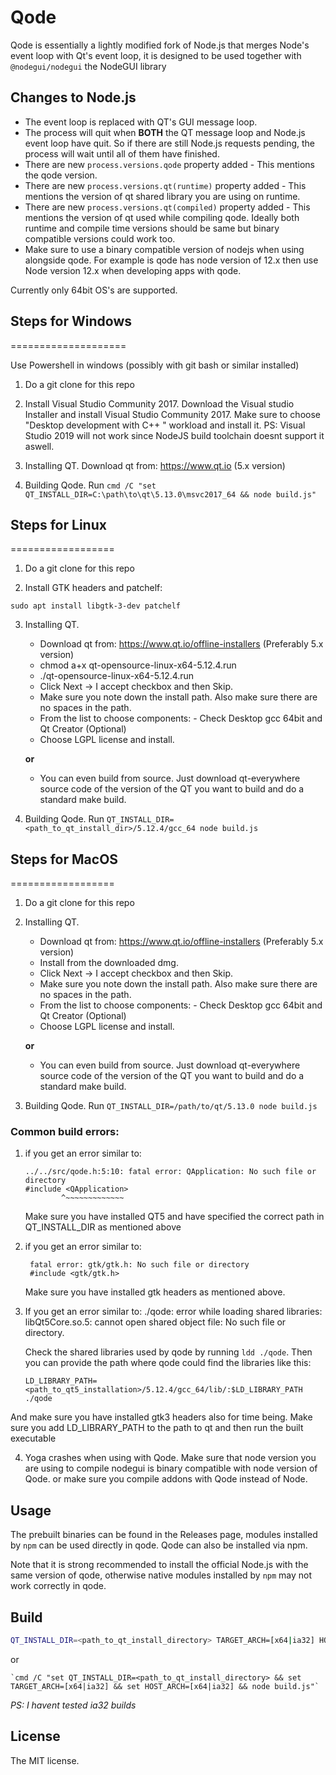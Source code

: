 # Qode

Qode is essentially a lightly modified fork of Node.js that merges Node's event loop with Qt's event loop,
it is designed to be used together with `@nodegui/nodegui` the NodeGUI library

## Changes to Node.js

- The event loop is replaced with QT's GUI message loop.
- The process will quit when **BOTH** the QT message loop and Node.js event
  loop have quit. So if there are still Node.js requests pending, the process
  will wait until all of them have finished.
- There are new `process.versions.qode` property added - This mentions the qode version.
- There are new `process.versions.qt(runtime)` property added - This mentions the version of qt shared library you are using on runtime.
- There are new `process.versions.qt(compiled)` property added - This mentions the version of qt used while compiling qode. Ideally both runtime and compile time versions should be same but binary compatible versions could work too.
- Make sure to use a binary compatible version of nodejs when using alongside qode. For example is qode has node version of 12.x then use Node version 12.x when developing apps with qode.

Currently only 64bit OS's are supported.

## Steps for Windows

====================

Use Powershell in windows (possibly with git bash or similar installed)

1. Do a git clone for this repo

2. Install Visual Studio Community 2017. Download the Visual studio Installer and install Visual Studio Community 2017. Make sure to choose "Desktop development with C++ " workload and install it. PS: Visual Studio 2019 will not work since NodeJS build toolchain doesnt support it aswell.

3. Installing QT. Download qt from: https://www.qt.io (5.x version)

4. Building Qode. Run `cmd /C "set QT_INSTALL_DIR=C:\path\to\qt\5.13.0\msvc2017_64 && node build.js"`

## Steps for Linux

==================

1. Do a git clone for this repo

2. Install GTK headers and patchelf:

```
sudo apt install libgtk-3-dev patchelf
```

3. Installing QT.

   - Download qt from: https://www.qt.io/offline-installers (Preferably 5.x version)
   - chmod a+x qt-opensource-linux-x64-5.12.4.run
   - ./qt-opensource-linux-x64-5.12.4.run
   - Click Next -> I accept checkbox and then Skip.
   - Make sure you note down the install path. Also make sure there are no spaces in the path.
   - From the list to choose components: - Check Desktop gcc 64bit and Qt Creator (Optional)
   - Choose LGPL license and install.

   **or**

   - You can even build from source. Just download qt-everywhere source code of the version of the QT you want to build and do a standard make build.

4. Building Qode. Run `QT_INSTALL_DIR=<path_to_qt_install_dir>/5.12.4/gcc_64 node build.js`

## Steps for MacOS

==================

1. Do a git clone for this repo

2. Installing QT.

   - Download qt from: https://www.qt.io/offline-installers (Preferably 5.x version)
   - Install from the downloaded dmg.
   - Click Next -> I accept checkbox and then Skip.
   - Make sure you note down the install path. Also make sure there are no spaces in the path.
   - From the list to choose components: - Check Desktop gcc 64bit and Qt Creator (Optional)
   - Choose LGPL license and install.

   **or**

   - You can even build from source. Just download qt-everywhere source code of the version of the QT you want to build and do a standard make build.

3. Building Qode. Run `QT_INSTALL_DIR=/path/to/qt/5.13.0 node build.js`

### Common build errors:

1. if you get an error similar to:

   ```
   ../../src/qode.h:5:10: fatal error: QApplication: No such file or directory
   #include <QApplication>
           ^~~~~~~~~~~~~~
   ```

   Make sure you have installed QT5 and have specified the correct path in QT_INSTALL_DIR as mentioned above

2. if you get an error similar to:

   ```
    fatal error: gtk/gtk.h: No such file or directory
    #include <gtk/gtk.h>
   ```

   Make sure you have installed gtk headers as mentioned above.

3. If you get an error similar to:
   ./qode: error while loading shared libraries: libQt5Core.so.5: cannot open shared object file: No such file or directory.

   Check the shared libraries used by qode by running `ldd ./qode`. Then you can provide the path where qode could find the libraries like this:

   `LD_LIBRARY_PATH=<path_to_qt5_installation>/5.12.4/gcc_64/lib/:$LD_LIBRARY_PATH ./qode`

And make sure you have installed gtk3 headers also for time being.
Make sure you add LD_LIBRARY_PATH to the path to qt and then run the built executable

4. Yoga crashes when using with Qode. Make sure that node version you are using to compile nodegui is binary compatible with node version of Qode. or make sure you compile addons with Qode instead of Node.

## Usage

The prebuilt binaries can be found in the Releases page, modules installed by `npm` can be used directly in qode.
Qode can also be installed via npm.

Note that it is strong recommended to install the official Node.js with the
same version of qode, otherwise native modules installed by `npm` may not work
correctly in qode.

## Build

```bash
QT_INSTALL_DIR=<path_to_qt_install_directory> TARGET_ARCH=[x64|ia32] HOST_ARCH=[x64|ia32] node ./build.js
```

or

```
`cmd /C "set QT_INSTALL_DIR=<path_to_qt_install_directory> && set TARGET_ARCH=[x64|ia32] && set HOST_ARCH=[x64|ia32] && node build.js"`
```

_PS: I havent tested ia32 builds_

## License

The MIT license.
